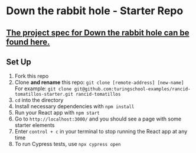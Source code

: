 # Down the rabbit hole - Starter Repo

## [The project spec for Down the rabbit hole can be found here.](https://curriculum.turing.edu/module3/projects/rancid-tomatillos)

## Set Up
1.  Fork this repo
2.  Clone **and rename** this repo: `git clone [remote-address] [new-name]`  
   For example: `git clone git@github.com:turingschool-examples/rancid-tomatillos-starter.git rancid-tomatillos`
4.  `cd` into the directory
5.  Install necessary dependencies with `npm install`
6.  Run your React app with `npm start`
7.  Go to `http://localhost:3000/` and you should see a page with some starter elements
8.  Enter `control + c` in your terminal to stop running the React app at any time
9. To run Cypress tests, use `npx cypress open`
